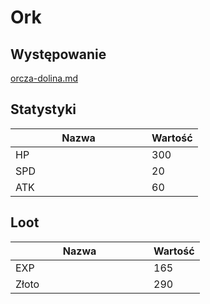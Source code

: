# Ork

## Występowanie

[orcza-dolina.md](../../lokacje/drugie-pietro/orcza-dolina.md "mention")

## Statystyki

<table><thead><tr><th width="202">Nazwa</th><th>Wartość</th></tr></thead><tbody><tr><td>HP</td><td>300</td></tr><tr><td>SPD</td><td>20</td></tr><tr><td>ATK</td><td>60</td></tr></tbody></table>

## Loot

<table><thead><tr><th width="205">Nazwa</th><th>Wartość</th></tr></thead><tbody><tr><td>EXP</td><td>165</td></tr><tr><td>Złoto</td><td>290</td></tr></tbody></table>

